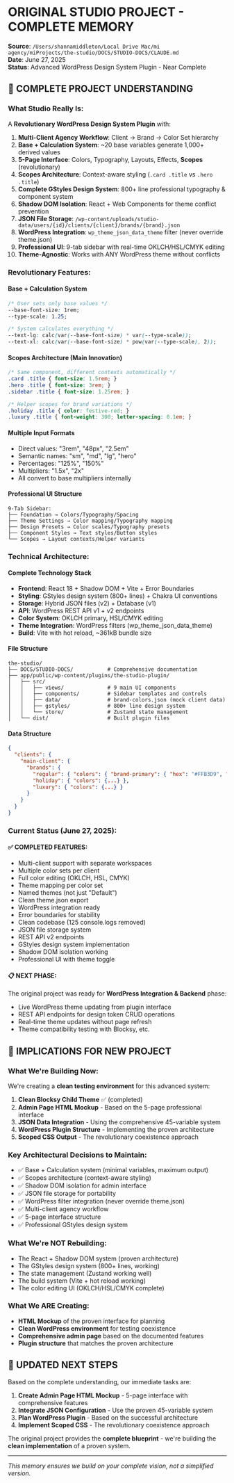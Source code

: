 # ORIGINAL STUDIO PROJECT - COMPLETE MEMORY

**Source**: `/Users/shannamiddleton/Local Drive Mac/mi agency/miProjects/the-studio/DOCS/STUDIO-DOCS/CLAUDE.md`  
**Date**: June 27, 2025  
**Status**: Advanced WordPress Design System Plugin - Near Complete

## 🎯 **COMPLETE PROJECT UNDERSTANDING**

### **What Studio Really Is:**
A **Revolutionary WordPress Design System Plugin** with:

1. **Multi-Client Agency Workflow**: Client → Brand → Color Set hierarchy
2. **Base + Calculation System**: ~20 base variables generate 1,000+ derived values
3. **5-Page Interface**: Colors, Typography, Layouts, Effects, **Scopes** (revolutionary)
4. **Scopes Architecture**: Context-aware styling (`.card .title` vs `.hero .title`)
5. **Complete GStyles Design System**: 800+ line professional typography & component system
6. **Shadow DOM Isolation**: React + Web Components for theme conflict prevention
7. **JSON File Storage**: `/wp-content/uploads/studio-data/users/{id}/clients/{client}/brands/{brand}.json`
8. **WordPress Integration**: `wp_theme_json_data_theme` filter (never override theme.json)
9. **Professional UI**: 9-tab sidebar with real-time OKLCH/HSL/CMYK editing
10. **Theme-Agnostic**: Works with ANY WordPress theme without conflicts

### **Revolutionary Features:**

#### **Base + Calculation System**
```css
/* User sets only base values */
--base-font-size: 1rem;
--type-scale: 1.25;

/* System calculates everything */
--text-lg: calc(var(--base-font-size) * var(--type-scale));
--text-xl: calc(var(--base-font-size) * pow(var(--type-scale), 2));
```

#### **Scopes Architecture** (Main Innovation)
```css
/* Same component, different contexts automatically */
.card .title { font-size: 1.5rem; }
.hero .title { font-size: 3rem; }
.sidebar .title { font-size: 1.25rem; }

/* Helper scopes for brand variations */
.holiday .title { color: festive-red; }
.luxury .title { font-weight: 300; letter-spacing: 0.1em; }
```

#### **Multiple Input Formats**
- Direct values: "3rem", "48px", "2.5em"  
- Semantic names: "sm", "md", "lg", "hero"
- Percentages: "125%", "150%" 
- Multipliers: "1.5x", "2x"
- All convert to base multipliers internally

#### **Professional UI Structure**
```
9-Tab Sidebar:
├── Foundation → Colors/Typography/Spacing
├── Theme Settings → Color mapping/Typography mapping  
├── Design Presets → Color scales/Typography presets
├── Component Styles → Text styles/Button styles
└── Scopes → Layout contexts/Helper variants
```

### **Technical Architecture:**

#### **Complete Technology Stack**
- **Frontend**: React 18 + Shadow DOM + Vite + Error Boundaries
- **Styling**: GStyles design system (800+ lines) + Chakra UI conventions
- **Storage**: Hybrid JSON files (v2) + Database (v1) 
- **API**: WordPress REST API v1 + v2 endpoints
- **Color System**: OKLCH primary, HSL/CMYK editing
- **Theme Integration**: WordPress filters (wp_theme_json_data_theme)
- **Build**: Vite with hot reload, ~361kB bundle size

#### **File Structure**
```
the-studio/
├── DOCS/STUDIO-DOCS/           # Comprehensive documentation
├── app/public/wp-content/plugins/the-studio-plugin/
│   ├── src/
│   │   ├── views/              # 9 main UI components 
│   │   ├── components/         # Sidebar templates and controls
│   │   ├── data/               # brand-colors.json (mock client data)
│   │   ├── gstyles/            # 800+ line design system
│   │   └── store/              # Zustand state management
│   └── dist/                   # Built plugin files
```

#### **Data Structure**
```json
{
  "clients": {
    "main-client": {
      "brands": {
        "regular": { "colors": { "brand-primary": { "hex": "#FFB3D9", "hsl": {...} } } },
        "holiday": { "colors": {...} },
        "luxury": { "colors": {...} }
      }
    }
  }
}
```

### **Current Status (June 27, 2025):**

#### **✅ COMPLETED FEATURES:**
- Multi-client support with separate workspaces
- Multiple color sets per client  
- Full color editing (OKLCH, HSL, CMYK)
- Theme mapping per color set
- Named themes (not just "Default")
- Clean theme.json export
- WordPress integration ready
- Error boundaries for stability  
- Clean codebase (125 console.logs removed)
- JSON file storage system
- REST API v2 endpoints
- GStyles design system implementation
- Shadow DOM isolation working
- Professional UI with theme toggle

#### **📋 NEXT PHASE:**
The original project was ready for **WordPress Integration & Backend** phase:
- Live WordPress theme updating from plugin interface
- REST API endpoints for design token CRUD operations  
- Real-time theme updates without page refresh
- Theme compatibility testing with Blocksy, etc.

## 🎯 **IMPLICATIONS FOR NEW PROJECT**

### **What We're Building Now:**
We're creating a **clean testing environment** for this advanced system:

1. **Clean Blocksy Child Theme** ✅ (completed)
2. **Admin Page HTML Mockup** - Based on the 5-page professional interface
3. **JSON Data Integration** - Using the comprehensive 45-variable system  
4. **WordPress Plugin Structure** - Implementing the proven architecture
5. **Scoped CSS Output** - The revolutionary coexistence approach

### **Key Architectural Decisions to Maintain:**
- ✅ Base + Calculation system (minimal variables, maximum output)
- ✅ Scopes architecture (context-aware styling)  
- ✅ Shadow DOM isolation for admin interface
- ✅ JSON file storage for portability
- ✅ WordPress filter integration (never override theme.json)
- ✅ Multi-client agency workflow
- ✅ 5-page interface structure
- ✅ Professional GStyles design system

### **What We're NOT Rebuilding:**
- The React + Shadow DOM system (proven architecture)
- The GStyles design system (800+ lines, working)
- The state management (Zustand working well)
- The build system (Vite + hot reload working)
- The color editing UI (OKLCH/HSL/CMYK complete)

### **What We ARE Creating:**
- **HTML Mockup** of the proven interface for planning
- **Clean WordPress environment** for testing coexistence
- **Comprehensive admin page** based on the documented features
- **Plugin structure** that matches the proven architecture

## 🚀 **UPDATED NEXT STEPS**

Based on the complete understanding, our immediate tasks are:

1. **Create Admin Page HTML Mockup** - 5-page interface with comprehensive features
2. **Integrate JSON Configuration** - Use the proven 45-variable system
3. **Plan WordPress Plugin** - Based on the successful architecture  
4. **Implement Scoped CSS** - The revolutionary coexistence approach

The original project provides the **complete blueprint** - we're building the **clean implementation** of a proven system.

---

*This memory ensures we build on your complete vision, not a simplified version.*